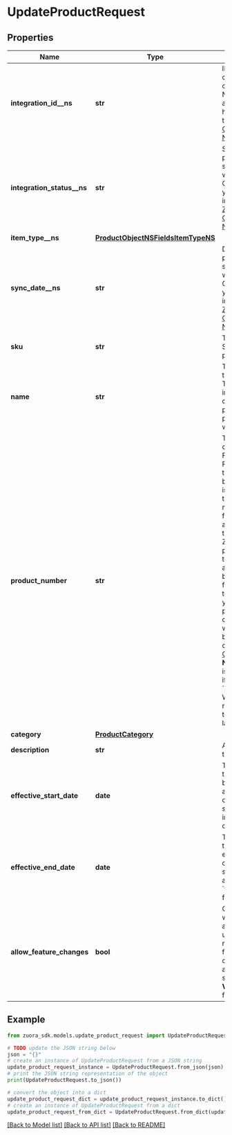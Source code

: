 # UpdateProductRequest


## Properties

Name | Type | Description | Notes
------------ | ------------- | ------------- | -------------
**integration_id__ns** | **str** | ID of the corresponding object in NetSuite. Only available if you have installed the [Zuora Connector for NetSuite](https://www.zuora.com/connect/app/?appId&#x3D;265).  | [optional] 
**integration_status__ns** | **str** | Status of the product&#39;s synchronization with NetSuite. Only available if you have installed the [Zuora Connector for NetSuite](https://www.zuora.com/connect/app/?appId&#x3D;265).  | [optional] 
**item_type__ns** | [**ProductObjectNSFieldsItemTypeNS**](ProductObjectNSFieldsItemTypeNS.md) |  | [optional] 
**sync_date__ns** | **str** | Date when the product was synchronized with NetSuite. Only available if you have installed the [Zuora Connector for NetSuite](https://www.zuora.com/connect/app/?appId&#x3D;265).  | [optional] 
**sku** | **str** | The unique SKU for the product.  | [optional] 
**name** | **str** | The name of the product. This information is displayed in the product catalog pages in the web-based UI.  | [optional] 
**product_number** | **str** | The natural key of the product.   For existing Product objects that are created before this field is introduced, this field will be null. Use this field to specify a value for only these objects. Zuora also provides a tool to help you automatically backfill this field with tenant ID for your existing product catalog. If you want to use this backfill tool, contact [Zuora Global Support](https://support.zuora.com/).  **Note**: This field is only available if you set the &#x60;X-Zuora-WSDL-Version&#x60; request header to &#x60;133&#x60; or later.  | [optional] 
**category** | [**ProductCategory**](ProductCategory.md) |  | [optional] 
**description** | **str** | A description of the product.   | [optional] 
**effective_start_date** | **date** | The date when the product becomes available and can be subscribed to, in &#x60;yyyy-mm-dd&#x60; format.  | [optional] 
**effective_end_date** | **date** | The date when the product expires and can&#39;t be subscribed to anymore, in &#x60;yyyy-mm-dd&#x60; format.  | [optional] 
**allow_feature_changes** | **bool** | Controls whether to allow your users to add or remove features while creating or amending a subscription.  **Values**: true, false (default)  | [optional] 

## Example

```python
from zuora_sdk.models.update_product_request import UpdateProductRequest

# TODO update the JSON string below
json = "{}"
# create an instance of UpdateProductRequest from a JSON string
update_product_request_instance = UpdateProductRequest.from_json(json)
# print the JSON string representation of the object
print(UpdateProductRequest.to_json())

# convert the object into a dict
update_product_request_dict = update_product_request_instance.to_dict()
# create an instance of UpdateProductRequest from a dict
update_product_request_from_dict = UpdateProductRequest.from_dict(update_product_request_dict)
```
[[Back to Model list]](../README.md#documentation-for-models) [[Back to API list]](../README.md#documentation-for-api-endpoints) [[Back to README]](../README.md)



